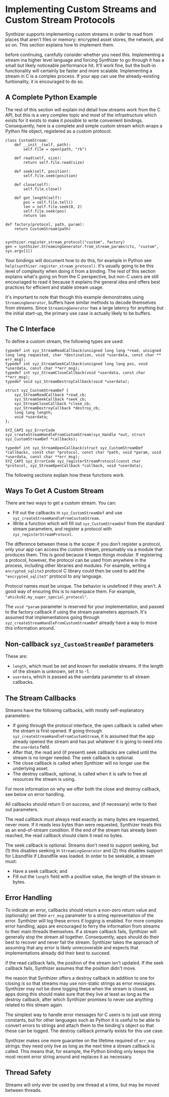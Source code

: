 # Implementing Custom Streams and Custom Stream Protocols

Synthizer supports implementing custom streams in order to read from places that
aren't files or memory: encrypted asset stores, the network, and so on.  This
section explains how to implement them.

before continuing, carefully consider whether you need this.  Implementing a
stream ina  higher level language and forcing Synthizer to go through it has a
small but likely noticeable performance hit.  It'll work fine, but the built-in
functionality will certainly be faster and more scalable.  Implementing a stream
in C is a complex process.  If your app can use the already-existing
funtionality, it is encouraged to do so.

## A Complete Python Example

The rest of this section will explain ind detail how streams work from the C
API, but this is a very complex topic and most of the infrastructure which
exists for it exists to make it possible to write convenient bindings.
Consequently, here is a complete and simple custom stream which wraps a Python
file object, registered as a custom protocol:

```
class CustomStream:
    def __init__(self, path):
        self.file = open(path, "rb")

    def read(self, size):
        return self.file.read(size)

    def seek(self, position):
        self.file.seek(position)

    def close(self):
        self.file.close()

    def get_length(self):
        pos = self.file.tell()
        len = self.file.seek(0, 2)
        self.file.seek(pos)
        return len

def factory(protocol, path, param):
    return CustomStream(path)


synthizer.register_stream_protocol("custom", factory)
gen = synthizer.StreamingGenerator.from_stream_params(ctx, "custom", sys.argv[1])
```

Your bindings will document how to do this, for example in Python see
`help(synthizer.register_stream_protocol)`.  it's usually going to be this level
of complexity when doing it from a binding.  The rest of this section explains
what's going on from the C perspective, but non-C users are still encouriaged to
read it because it explains the general idea and offers best practices for
efficient and stable stream usage.

It's important to note that though this example demonstrates using
`StreamingGenerator`, buffers have similar methods to decode themselves from
streams.  Since `StreamingGenerator` has a large latency for anything but the
initial start-up, the primary use case is actually likely to be buffers.

## The C Interface

To define a custom stream, the following types are used:

```
typedef int syz_StreamReadCallback(unsigned long long *read, unsigned long long requested, char *destination, void *userdata, const char ** err_msg);
typedef int syz_StreamSeekCallback(unsigned long long pos, void *userdata, const char **err_msg);
typedef int syz_StreamCloseCallback(void *userdata, const char **err_msg);
typedef void syz_StreamDestroyCallback(void *userdata);

struct syz_CustomStreamDef {
    syz_StreamReadCallback *read_cb;
    syz_StreamSeekCallback *seek_cb;
    syz_StreamCloseCallback *close_cb;
    syz_StreamDestroyCallback *destroy_cb;
    long long length;
    void *userdata;
};

SYZ_CAPI syz_ErrorCode syz_createStreamHandleFromCustomStream(syz_Handle *out, struct syz_CustomStreamDef *callbacks);

typedef int syz_StreamOpenCallback(struct syz_CustomStreamDef *callbacks, const char *protocol, const char *path, void *param, void *userdata, const char **err_msg);
SYZ_CAPI syz_ErrorCode syz_registerStreamProtocol(const char *protocol, syz_StreamOpenCallback *callback, void *userdata);
```

The following sections explain how these functions work.

## Ways To Get A Custom Stream

There are two ways to get a custom stream.  You can:

- Fill out the callbacks in `syz_CustomStreamDef` and use
  `syz_createStreamHandleFromCustomStream`.
- Write a function which will fill out `syz_CustomStreamDef` from the standard
  stream parameters, and register a protocol with `syz_registerStreamProtocol`.

The difference between these is the scope: if you don't register a protocol,
only your app can access the custom stream, presumably via a module that
produces them.  This is good because it keeps things modular.  If registering a
protocol, however, the protocol can be used from anywhere in the process,
including other libraries and modules.  For example, writing a
`encrypted_sqlite3` protocol C library could then be used to add the
`"encrypted_sqlite3"` protocol to any language.

Protocol names must be unique.  The behavior is undefined if they aren't.  A
good way of ensuring this is to namespace them.  For example,
`"ahicks92.my_super_special_protocol"`.

The `void *param` parameter is reserved for your implementation, and passed to
the factory callback if using the stream parameters approach.  It's assumed that
implementations going through `syz_createStreamHandleFromCustomStreamDef`
already have a way to move this information around.

## Non-callback `syz_CustomStreamDef` parameters

These are:

- `length`, which must be set and known for seekable streams.  If the length of
  the stream is unknown, set it to -1.
- `userdata`, which is passed as the userdata parameter to all stream callbacks.

## The Stream Callbacks

Streams have the following callbacks, with mostly self-explanatory parameters:

- If going through the protocol interface, the open callback is called when the
  stream is first opened.  If going through
  `syz_createStreamHandleFromCustomStream`, it is assumed that the app already
  opened the stream and has put whatever it is going to need into the `userdata`
  field.
- After that, the read and (if present) seek callbacks are called until the
  stream is no longer needed.  The seek callback is optional.
- The close callback is called when Synthizer will no longer use the underlying
  asset.
- The destroy callback, optional, is called when it is safe to free all
  resources the stream is using.

For more information on why we offer both the close and destroy callback, see
below on error handling.

All callbacks should return 0 on success, and (if necessary) write to their out
parameters.

The read callback must always read exactly as many bytes are requested, never
more.  If it reads less bytes than were requested, Synthizer treats this as an
end-of-stream condition.  If the end of the stream has already been reached, the
read callback should claim it read no bytes.

The seek callback is optional.  Streams don't need to support seeking, but (1)
this disables seeking in `StreamingGenerator` and (2) this disables support for
Libsndfile if Libsndfile was loaded.  In order to be seekable, a stream must:

- Have a seek callback; and
- Fill out the `length` field with a positive value, the length of the stream in
  bytes.

## Error Handling

To indicate an error, callbacks should return a non-zero return value and
(optionally) set their `err_msg` parameter to a string representation of the
error.  Synthizer will log these errors if logging is enabled.  For more complex
error handling, apps are encouraged to ferry the information from streams to
their main threads themselves.  If a stream callback fails, Synthizer will
generally stop the stream all together.  Consequently, apps should do their best
to recover and never fail the stream.  Synthizer takes the approach of assuming
that any error is likely unrecoverable and expects that implementations already
did their best to succeed.

if the read callback fails, the position of the stream isn't updated.  If the
seek callback fails, Synthizer assumes that the position didn't move.

the reason that Synthizer offers a destroy callback in addition to one for
closing is so that streams may use non-static strings as error messages.
Synthizer may not be done logging these when the stream is closed, so apps doing
this should make sure that they live at least as long as the destroy callback,
after which Synthizer promises to never use anything related to this stream
again.

The simplest way to handle error messages for C users is to just use string
constants, but for other languages such as Python it is useful to be able to
convert errors to strings and attach them to the binding's object so that these
can be logged.  The destroy callback primarily exists for this use case.

Synthizer makes one more guarantee on the lifetime required of `err_msg`
strings: they need only live as long as the next time a stream callback is
called.  This means that, for example, the Python binding only keeps the most
recent error string around and replaces it as necessary.

## Thread Safety

Streams will only ever be used by one thread at a time, but may be moved between
threads.

